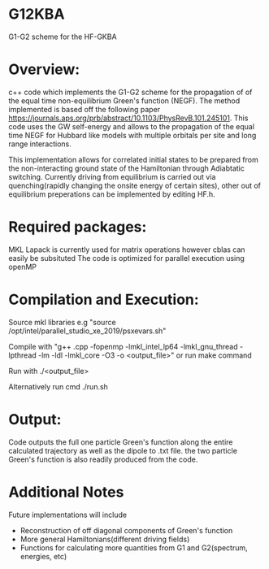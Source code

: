 # G12KBA
G1-G2 scheme for the HF-GKBA

# Overview:
c++ code which implements the G1-G2 scheme for the propagation of of the equal time non-equilibrium Green's function (NEGF).  The method implemented is based off the following paper https://journals.aps.org/prb/abstract/10.1103/PhysRevB.101.245101. This code uses the GW self-energy and allows to the propagation of the equal time NEGF for Hubbard like models with multiple orbitals per site and long range interactions.  

This implementation allows for correlated initial states to be prepared from the non-interacting ground state of the Hamiltonian through Adiabtatic switching. Currently driving from equilibrium is carried out via quenching(rapidly changing the onsite energy of certain sites), other out of equilibrium preperations can be implemented by editing HF.h. 


# Required packages:
MKL Lapack is currently used for matrix operations however cblas can easily be subsituted
The code is optimized for parallel execution using openMP

# Compilation and Execution:

Source mkl libraries e.g "source /opt/intel/parallel_studio_xe_2019/psxevars.sh"

Compile with "g++ <filename>.cpp -fopenmp -lmkl_intel_lp64 -lmkl_gnu_thread -lpthread -lm -ldl -lmkl_core -O3 -o <output_file>"
or run make command
  
Run with ./<output_file>
 
Alternatively run cmd ./run.sh
 
# Output:
Code outputs the full one particle Green's function along the entire calculated trajectory as well as the dipole to .txt file.  the two particle Green's function is also readily produced from the code.

# Additional Notes
Future implementations will include 

- Reconstruction of off diagonal components of Green's function
- More general Hamiltonians(different driving fields)
- Functions for calculating more quantities from G1 and G2(spectrum, energies, etc)

